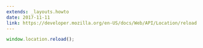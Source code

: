 ```yaml
---
extends: _layouts.howto
date: 2017-11-11
link: https://developer.mozilla.org/en-US/docs/Web/API/Location/reload
---
```



```javascript
window.location.reload();
```
